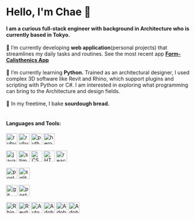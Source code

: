 <h1>Hello, I'm Chae 🦋 </h1>
<h4>I am a curious full-stack engineer with background in Architecture who is currently based in Tokyo.</h4>


🔭 I’m currently developing **web application**(personal projects) that streamlines my daily tasks and routines. See the most recent app <a href="https://github.com/chaeshin/form_calisthenics_app" target="_blank" rel="noreferrer">**Form-Calisthenics App**</a>
</br>
</br>
🌱 I’m currently learning **Python.** Trained as an architectural designer, I used complex 3D software like Revit and Rhino, which support plugins and scripting with Python or C#. I am interested in exploring what programming can bring to the Architecture and design fields.
</br>
</br>
🍞 In my freetime, I bake **sourdough bread.**
</br>
</br>

<h4 align="left">Languages and Tools:</h4>
<p align="left" >
  <a href="https://www.ruby-lang.org/en/"><img src='https://cdn.jsdelivr.net/npm/simple-icons@3.0.1/icons/ruby.svg' alt='ruby' height='30'></a>
  <a href="https://rubyonrails.org"><img src='https://cdn.jsdelivr.net/npm/simple-icons@3.0.1/icons/rubyonrails.svg' alt='rubyonrails' height='30'></a> 
  <a href="https://www.python.org"><img src='https://cdn.jsdelivr.net/npm/simple-icons@3.0.1/icons/python.svg' alt='python' height='30'></a> 
  <a href="https://heroku.com"><img src='https://cdn.jsdelivr.net/npm/simple-icons@3.0.1/icons/heroku.svg' alt='heroku' height='30'></a>
</p>

<p align="left">
  <a href="https://developer.mozilla.org/en-US/docs/Web/JavaScript"><img src='https://cdn.jsdelivr.net/npm/simple-icons@3.0.1/icons/javascript.svg' alt='javascript' height='30'></a> 
  <a href="https://stimulus.hotwired.dev/"><img src='https://img.stackshare.io/service/8220/32970053.png' alt='stimulus' height='30'></a> 
  <a href="https://www.w3schools.com/css/"><img src='https://cdn.jsdelivr.net/npm/simple-icons@3.0.1/icons/css3.svg' alt='CSS3' height='30'></a> 
  <a href="https://www.w3.org/html/"><img src='https://cdn.jsdelivr.net/npm/simple-icons@3.0.1/icons/html5.svg' alt='HTML5' height='30'></a>
  <a href="https://react.dev/"><img src='https://cdn.jsdelivr.net/npm/simple-icons@3.0.1/icons/react.svg' alt='react' height='30'></a>
</p>

<p align="left">
  <a href="https://www.postgresql.org"><img src='https://cdn.jsdelivr.net/npm/simple-icons@3.0.1/icons/postgresql.svg' alt='postgresql' height='30'></a>
  <a href="https://https://www.sqlite.org/"><img src='https://cdn.jsdelivr.net/npm/simple-icons@3.0.1/icons/sqlite.svg' alt='sqlite' height='30'></a>
</p>

<p align="left">
  <a href="https://git-scm.com/"><img src='https://cdn.jsdelivr.net/npm/simple-icons@3.0.1/icons/git.svg' alt='git' height='30'></a>
  <a href="https://postman.com"><img src='https://cdn.jsdelivr.net/npm/simple-icons@3.0.1/icons/postman.svg' alt='postman' height='30'></a>
</p>

<p align="left"> 
  <a href="https://www.rhino3d.com/"><img src='https://cdn.jsdelivr.net/npm/simple-icons@3.0.1/icons/rhinoceros.svg' alt='Rhinoceros' height='30'></a>
  <a href="https://www.autodesk.com/products/revit/overview?term=1-YEAR&tab=subscription"><img src='https://prosoftnet.com/cdn/shop/files/revit_grande.webp?v=1693678103' alt='Revit' height='30'></a>
  <a href="https:https://www.autodesk.com/products/autocad/overview?term=1-YEAR&tab=subscription"><img src='https://seeklogo.com/images/A/autocad-logo-69326D7728-seeklogo.com.png' alt='AutoCAD' height='30'></a>
  <a href="https://www.adobe.com/products/photoshop.html"><img src='https://cdn.jsdelivr.net/npm/simple-icons@3.0.1/icons/adobephotoshop.svg' alt='Adobe-Photoshop' height='30'></a>
  <a href="https://www.adobe.com/products/illustrator.html"><img src='https://cdn.jsdelivr.net/npm/simple-icons@3.0.1/icons/adobeillustrator.svg' alt='Adobe-Illustrator' height='30'></a>
  <a href="https://www.adobe.com/products/indesign.html"><img src='https://cdn.jsdelivr.net/npm/simple-icons@3.0.1/icons/adobeindesign.svg' alt='Adobe-InDesign' height='30'></a>
</p>

